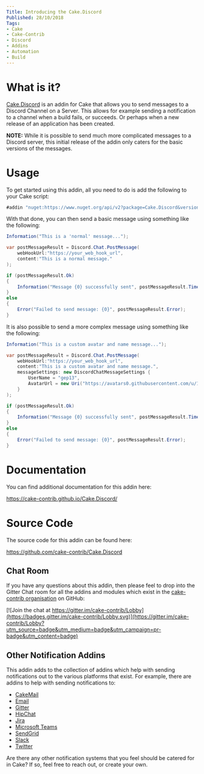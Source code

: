 ```yaml
---
Title: Introducing the Cake.Discord
Published: 28/10/2018
Tags:
- Cake
- Cake-Contrib
- Discord
- Addins
- Automation
- Build
---
```


# What is it?

[Cake.Discord](https://www.nuget.org/packages/Cake.Discord/) is an addin for Cake that allows you to send messages to a Discord Channel on a Server.  This allows for example sending a notification to a channel when a build fails, or succeeds.  Or perhaps when a new release of an application has been created.

**NOTE:** While it is possible to send much more complicated messages to a Discord server, this initial release of the addin only caters for the basic versions of the messages.

# Usage

To get started using this addin, all you need to do is add the following to your Cake script:

```csharp
#addin "nuget:https://www.nuget.org/api/v2?package=Cake.Discord&version=0.1.0"
```

With that done, you can then send a basic message using something like the following:

```csharp
Information("This is a 'normal' message...");

var postMessageResult = Discord.Chat.PostMessage(
    webHookUrl:"https://your_web_hook_url",
    content:"This is a normal message."
);

if (postMessageResult.Ok)
{
    Information("Message {0} successfully sent", postMessageResult.TimeStamp);
}
else
{
    Error("Failed to send message: {0}", postMessageResult.Error);
}
```

It is also possible to send a more complex message using something like the following:

```csharp
Information("This is a custom avatar and name message...");

var postMessageResult = Discord.Chat.PostMessage(
    webHookUrl:"https://your_web_hook_url",
    content:"This is a custom avatar and name message.",
    messageSettings: new DiscordChatMessageSettings {
        UserName = "gep13",
        AvatarUrl = new Uri("https://avatars0.githubusercontent.com/u/1271146?s=400&v=4")
    }
);

if (postMessageResult.Ok)
{
    Information("Message {0} successfully sent", postMessageResult.TimeStamp);
}
else
{
    Error("Failed to send message: {0}", postMessageResult.Error);
}
```

# Documentation

You can find additional documentation for this addin here:

https://cake-contrib.github.io/Cake.Discord/

# Source Code

The source code for this addin can be found here:

https://github.com/cake-contrib/Cake.Discord

## Chat Room

If you have any questions about this addin, then please feel to drop into the Gitter Chat room for all the addins and modules which exist in the [cake-contrib organisation](https://github.com/cake-contrib) on GitHub:

[![Join the chat at https://gitter.im/cake-contrib/Lobby](https://badges.gitter.im/cake-contrib/Lobby.svg)](https://gitter.im/cake-contrib/Lobby?utm_source=badge&utm_medium=badge&utm_campaign=pr-badge&utm_content=badge)

## Other Notification Addins

This addin adds to the collection of addins which help with sending notifications out to the various platforms that exist.  For example, there are addins to help with sending notifications to:

* [CakeMail](https://github.com/cake-contrib/Cake.CakeMail/)
* [Email](https://github.com/cake-contrib/Cake.Email/)
* [Gitter](https://github.com/cake-contrib/Cake.Gitter/)
* [HipChat](https://github.com/cake-contrib/Cake.HipChat/)
* [Jira](https://github.com/Ninglin/Cake.Jira/)
* [Microsoft Teams](https://github.com/cake-contrib/Cake.MicrosoftTeams/)
* [SendGrid](https://github.com/cake-contrib/Cake.SendGrid/)
* [Slack](https://github.com/cake-contrib/Cake.Slack/)
* [Twitter](https://github.com/cake-contrib/Cake.Twitter/)

Are there any other notification systems that you feel should be catered for in Cake?  If so, feel free to reach out, or create your own.
